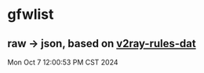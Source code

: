 # gfwlist
## raw -> json, based on [v2ray-rules-dat](https://github.com/Loyalsoldier/v2ray-rules-dat)
Mon Oct  7 12:00:53 PM CST 2024

